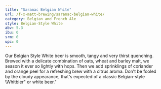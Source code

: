 ```yaml
---
title: "Saranac Belgian White"
url: /f-x-matt-brewing/saranac-belgian-white/
category: Belgian and French Ale
style: Belgian-Style White
abv: 5.3
ibu: 0
srm: 0
upc: 0
---
```

Our Belgian Style White beer is smooth, tangy and very thirst quenching. Brewed with a delicate combination of oats, wheat and barley malt, we season it ever so lightly with hops. Then we add sprinklings of coriander and orange peel for a refreshing brew with a citrus aroma. Don't be fooled by the cloudy appearance, that's expected of a classic Belgian-style \Whitbier\" or white beer."
